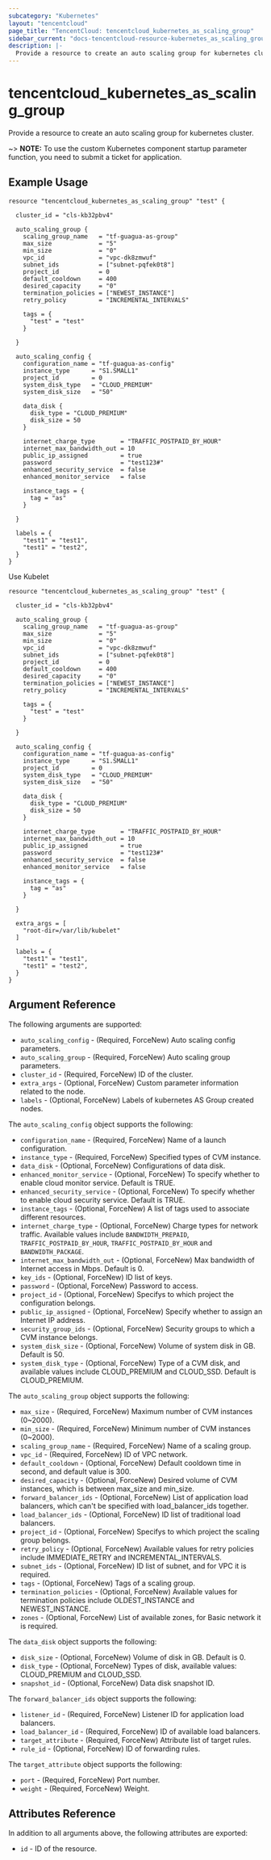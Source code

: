 ```yaml
---
subcategory: "Kubernetes"
layout: "tencentcloud"
page_title: "TencentCloud: tencentcloud_kubernetes_as_scaling_group"
sidebar_current: "docs-tencentcloud-resource-kubernetes_as_scaling_group"
description: |-
  Provide a resource to create an auto scaling group for kubernetes cluster.
---
```


# tencentcloud_kubernetes_as_scaling_group

Provide a resource to create an auto scaling group for kubernetes cluster.

~> **NOTE:** To use the custom Kubernetes component startup parameter function, you need to submit a ticket for application.

## Example Usage

```hcl
resource "tencentcloud_kubernetes_as_scaling_group" "test" {

  cluster_id = "cls-kb32pbv4"

  auto_scaling_group {
    scaling_group_name   = "tf-guagua-as-group"
    max_size             = "5"
    min_size             = "0"
    vpc_id               = "vpc-dk8zmwuf"
    subnet_ids           = ["subnet-pqfek0t8"]
    project_id           = 0
    default_cooldown     = 400
    desired_capacity     = "0"
    termination_policies = ["NEWEST_INSTANCE"]
    retry_policy         = "INCREMENTAL_INTERVALS"

    tags = {
      "test" = "test"
    }

  }

  auto_scaling_config {
    configuration_name = "tf-guagua-as-config"
    instance_type      = "S1.SMALL1"
    project_id         = 0
    system_disk_type   = "CLOUD_PREMIUM"
    system_disk_size   = "50"

    data_disk {
      disk_type = "CLOUD_PREMIUM"
      disk_size = 50
    }

    internet_charge_type       = "TRAFFIC_POSTPAID_BY_HOUR"
    internet_max_bandwidth_out = 10
    public_ip_assigned         = true
    password                   = "test123#"
    enhanced_security_service  = false
    enhanced_monitor_service   = false

    instance_tags = {
      tag = "as"
    }

  }

  labels = {
    "test1" = "test1",
    "test1" = "test2",
  }
}
```

Use Kubelet

```hcl
resource "tencentcloud_kubernetes_as_scaling_group" "test" {

  cluster_id = "cls-kb32pbv4"

  auto_scaling_group {
    scaling_group_name   = "tf-guagua-as-group"
    max_size             = "5"
    min_size             = "0"
    vpc_id               = "vpc-dk8zmwuf"
    subnet_ids           = ["subnet-pqfek0t8"]
    project_id           = 0
    default_cooldown     = 400
    desired_capacity     = "0"
    termination_policies = ["NEWEST_INSTANCE"]
    retry_policy         = "INCREMENTAL_INTERVALS"

    tags = {
      "test" = "test"
    }

  }

  auto_scaling_config {
    configuration_name = "tf-guagua-as-config"
    instance_type      = "S1.SMALL1"
    project_id         = 0
    system_disk_type   = "CLOUD_PREMIUM"
    system_disk_size   = "50"

    data_disk {
      disk_type = "CLOUD_PREMIUM"
      disk_size = 50
    }

    internet_charge_type       = "TRAFFIC_POSTPAID_BY_HOUR"
    internet_max_bandwidth_out = 10
    public_ip_assigned         = true
    password                   = "test123#"
    enhanced_security_service  = false
    enhanced_monitor_service   = false

    instance_tags = {
      tag = "as"
    }

  }

  extra_args = [
    "root-dir=/var/lib/kubelet"
  ]

  labels = {
    "test1" = "test1",
    "test1" = "test2",
  }
}
```

## Argument Reference

The following arguments are supported:

* `auto_scaling_config` - (Required, ForceNew) Auto scaling config parameters.
* `auto_scaling_group` - (Required, ForceNew) Auto scaling group parameters.
* `cluster_id` - (Required, ForceNew) ID of the cluster.
* `extra_args` - (Optional, ForceNew) Custom parameter information related to the node.
* `labels` - (Optional, ForceNew) Labels of kubernetes AS Group created nodes.

The `auto_scaling_config` object supports the following:

* `configuration_name` - (Required, ForceNew) Name of a launch configuration.
* `instance_type` - (Required, ForceNew) Specified types of CVM instance.
* `data_disk` - (Optional, ForceNew) Configurations of data disk.
* `enhanced_monitor_service` - (Optional, ForceNew) To specify whether to enable cloud monitor service. Default is TRUE.
* `enhanced_security_service` - (Optional, ForceNew) To specify whether to enable cloud security service. Default is TRUE.
* `instance_tags` - (Optional, ForceNew) A list of tags used to associate different resources.
* `internet_charge_type` - (Optional, ForceNew) Charge types for network traffic. Available values include `BANDWIDTH_PREPAID`, `TRAFFIC_POSTPAID_BY_HOUR`, `TRAFFIC_POSTPAID_BY_HOUR` and `BANDWIDTH_PACKAGE`.
* `internet_max_bandwidth_out` - (Optional, ForceNew) Max bandwidth of Internet access in Mbps. Default is 0.
* `key_ids` - (Optional, ForceNew) ID list of keys.
* `password` - (Optional, ForceNew) Password to access.
* `project_id` - (Optional, ForceNew) Specifys to which project the configuration belongs.
* `public_ip_assigned` - (Optional, ForceNew) Specify whether to assign an Internet IP address.
* `security_group_ids` - (Optional, ForceNew) Security groups to which a CVM instance belongs.
* `system_disk_size` - (Optional, ForceNew) Volume of system disk in GB. Default is 50.
* `system_disk_type` - (Optional, ForceNew) Type of a CVM disk, and available values include CLOUD_PREMIUM and CLOUD_SSD. Default is CLOUD_PREMIUM.

The `auto_scaling_group` object supports the following:

* `max_size` - (Required, ForceNew) Maximum number of CVM instances (0~2000).
* `min_size` - (Required, ForceNew) Minimum number of CVM instances (0~2000).
* `scaling_group_name` - (Required, ForceNew) Name of a scaling group.
* `vpc_id` - (Required, ForceNew) ID of VPC network.
* `default_cooldown` - (Optional, ForceNew) Default cooldown time in second, and default value is 300.
* `desired_capacity` - (Optional, ForceNew) Desired volume of CVM instances, which is between max_size and min_size.
* `forward_balancer_ids` - (Optional, ForceNew) List of application load balancers, which can't be specified with load_balancer_ids together.
* `load_balancer_ids` - (Optional, ForceNew) ID list of traditional load balancers.
* `project_id` - (Optional, ForceNew) Specifys to which project the scaling group belongs.
* `retry_policy` - (Optional, ForceNew) Available values for retry policies include IMMEDIATE_RETRY and INCREMENTAL_INTERVALS.
* `subnet_ids` - (Optional, ForceNew) ID list of subnet, and for VPC it is required.
* `tags` - (Optional, ForceNew) Tags of a scaling group.
* `termination_policies` - (Optional, ForceNew) Available values for termination policies include OLDEST_INSTANCE and NEWEST_INSTANCE.
* `zones` - (Optional, ForceNew) List of available zones, for Basic network it is required.

The `data_disk` object supports the following:

* `disk_size` - (Optional, ForceNew) Volume of disk in GB. Default is 0.
* `disk_type` - (Optional, ForceNew) Types of disk, available values: CLOUD_PREMIUM and CLOUD_SSD.
* `snapshot_id` - (Optional, ForceNew) Data disk snapshot ID.

The `forward_balancer_ids` object supports the following:

* `listener_id` - (Required, ForceNew) Listener ID for application load balancers.
* `load_balancer_id` - (Required, ForceNew) ID of available load balancers.
* `target_attribute` - (Required, ForceNew) Attribute list of target rules.
* `rule_id` - (Optional, ForceNew) ID of forwarding rules.

The `target_attribute` object supports the following:

* `port` - (Required, ForceNew) Port number.
* `weight` - (Required, ForceNew) Weight.

## Attributes Reference

In addition to all arguments above, the following attributes are exported:

* `id` - ID of the resource.




